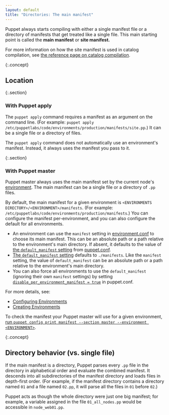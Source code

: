 ```yaml
---
layout: default
title: "Directories: The main manifest"
---
```


[environment]: ./environments.html
[catalog_compilation]: ./subsystem_catalog_compilation.html
[confdir]: ./dirs_confdir.html
[manifest_setting]: ./configuration.html#manifest
[print_settings]: ./config_print.html
[enc]: ./nodes_external.html
[default_manifest]: ./configuration.html#defaultmanifest
[disable_per_environment_manifest]: ./configuration.html#disableperenvironmentmanifest
[environment.conf]: ./config_file_environment.html
[puppet.conf]: ./config_file_main.html
[configuring environments]: ./environments_configuring.html
[creating environments]: ./environments_creating.html

Puppet always starts compiling with either a single manifest file or a directory of manifests that get treated like a single file. This main starting point is called the **main manifest** or **site manifest.**

For more information on how the site manifest is used in catalog compilation, see [the reference page on catalog compilation][catalog_compilation].

{:.concept}
## Location

{:.section}
### With Puppet apply

The `puppet apply` command requires a manifest as an argument on the command line. (For example: `puppet apply /etc/puppetlabs/code/environments/production/manifests/site.pp`.) It can be a single file or a directory of files.

The `puppet apply` command does not automatically use an environment's manifest. Instead, it always uses the manifest you pass to it.

{:.section}
### With Puppet master

Puppet master always uses the main manifest set by the current node's [environment][]. The main manifest can be a single file or a directory of `.pp` files.

By default, the main manifest for a given environment is `<ENVIRONMENTS DIRECTORY>/<ENVIRONMENT>/manifests`. (For example: `/etc/puppetlabs/code/environments/production/manifests`.) You can configure the manifest per-environment, and you can also configure the default for all environments.

* An environment can use the `manifest` setting in [environment.conf][] to choose its main manifest. This can be an absolute path or a path relative to the environment's main directory. If absent, it defaults to the value of [the `default_manifest` setting][default_manifest] from [puppet.conf][].
* [The `default_manifest` setting][default_manifest] defaults to `./manifests`. Like the `manifest` setting, the value of `default_manifest` can be an absolute path or a path relative to the environment's main directory.
* You can also force all environments to use the `default_manifest` (ignoring their own `manifest` settings) by setting [`disable_per_environment_manifest = true`][disable_per_environment_manifest] in puppet.conf.

For more details, see:

* [Configuring Environments][]
* [Creating Environments][]

To check the manifest your Puppet master will use for a given environment, [run `puppet config print manifest --section master --environment <ENVIRONMENT>`][print_settings].

{:.concept}
## Directory behavior (vs. single file)

If the main manifest is a directory, Puppet parses every `.pp` file in the directory in alphabetical order and evaluate the combined manifest. It descends into all subdirectories of the manifest directory and loads files in depth-first order. (For example, if the manifest directory contains a directory named `01` and a file named `02.pp`, it will parse all the files in `01` before `02`.)

Puppet acts as though the whole directory were just one big manifest; for example, a variable assigned in the file `01_all_nodes.pp` would be accessible in `node_web01.pp`.
